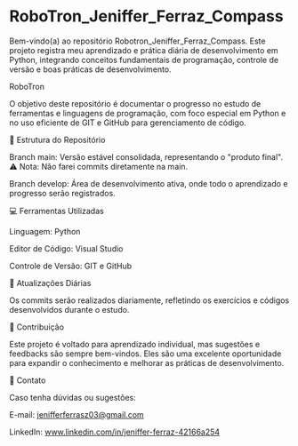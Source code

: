 ﻿# RoboTron_Jeniffer_Ferraz_Compass

Bem-vindo(a) ao repositório Robotron_Jeniffer_Ferraz_Compass. Este projeto registra meu aprendizado e prática diária de desenvolvimento em Python, integrando conceitos fundamentais de programação, controle de versão e boas práticas de desenvolvimento.

RoboTron

O objetivo deste repositório é documentar o progresso no estudo de ferramentas e linguagens de programação, com foco especial em Python e no uso eficiente de GIT e GitHub para gerenciamento de código.

📂 Estrutura do Repositório

Branch main: Versão estável consolidada, representando o "produto final".
⚠ Nota: Não farei commits diretamente na main.

Branch develop: Área de desenvolvimento ativa, onde todo o aprendizado e progresso serão registrados.

💻 Ferramentas Utilizadas

Linguagem: Python

Editor de Código: Visual Studio

Controle de Versão: GIT e GitHub


🚀 Atualizações Diárias

Os commits serão realizados diariamente, refletindo os exercícios e códigos desenvolvidos durante o estudo.

🤝 Contribuição

Este projeto é voltado para aprendizado individual, mas sugestões e feedbacks são sempre bem-vindos. Eles são uma excelente oportunidade para expandir o conhecimento e melhorar as práticas de desenvolvimento.

📧 Contato

Caso tenha dúvidas ou sugestões:

E-mail: jenifferferrasz03@gmail.com

LinkedIn: www.linkedin.com/in/jeniffer-ferraz-42166a254